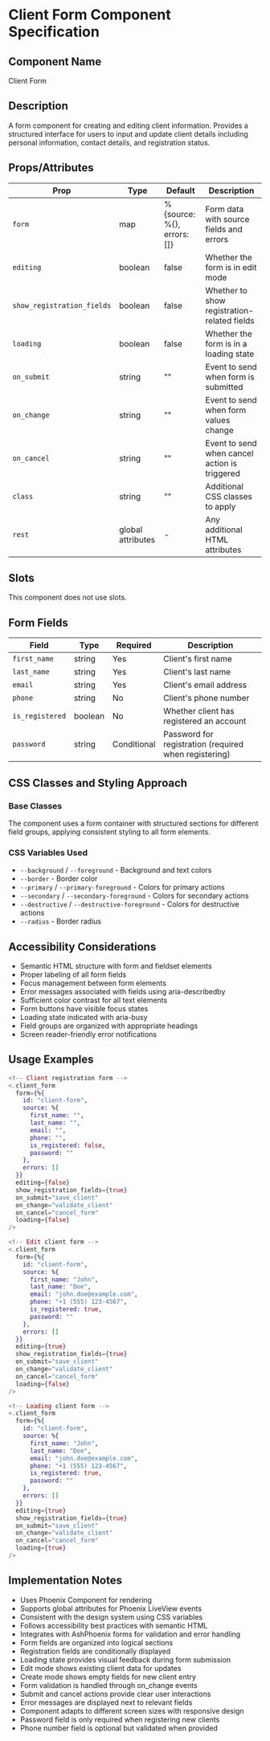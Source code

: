 # Client Form Component Specification

## Component Name
Client Form

## Description
A form component for creating and editing client information. Provides a structured interface for users to input and update client details including personal information, contact details, and registration status.

## Props/Attributes
| Prop | Type | Default | Description |
|------|------|---------|-------------|
| `form` | map | %{source: %{}, errors: []} | Form data with source fields and errors |
| `editing` | boolean | false | Whether the form is in edit mode |
| `show_registration_fields` | boolean | false | Whether to show registration-related fields |
| `loading` | boolean | false | Whether the form is in a loading state |
| `on_submit` | string | "" | Event to send when form is submitted |
| `on_change` | string | "" | Event to send when form values change |
| `on_cancel` | string | "" | Event to send when cancel action is triggered |
| `class` | string | "" | Additional CSS classes to apply |
| `rest` | global attributes | - | Any additional HTML attributes |

## Slots
This component does not use slots.

## Form Fields
| Field | Type | Required | Description |
|-------|------|----------|-------------|
| `first_name` | string | Yes | Client's first name |
| `last_name` | string | Yes | Client's last name |
| `email` | string | Yes | Client's email address |
| `phone` | string | No | Client's phone number |
| `is_registered` | boolean | No | Whether client has registered an account |
| `password` | string | Conditional | Password for registration (required when registering) |

## CSS Classes and Styling Approach
### Base Classes
The component uses a form container with structured sections for different field groups, applying consistent styling to all form elements.

### CSS Variables Used
- `--background` / `--foreground` - Background and text colors
- `--border` - Border color
- `--primary` / `--primary-foreground` - Colors for primary actions
- `--secondary` / `--secondary-foreground` - Colors for secondary actions
- `--destructive` / `--destructive-foreground` - Colors for destructive actions
- `--radius` - Border radius

## Accessibility Considerations
- Semantic HTML structure with form and fieldset elements
- Proper labeling of all form fields
- Focus management between form elements
- Error messages associated with fields using aria-describedby
- Sufficient color contrast for all text elements
- Form buttons have visible focus states
- Loading state indicated with aria-busy
- Field groups are organized with appropriate headings
- Screen reader-friendly error notifications

## Usage Examples
```heex
<!-- Client registration form -->
<.client_form
  form={%{
    id: "client-form",
    source: %{
      first_name: "",
      last_name: "",
      email: "",
      phone: "",
      is_registered: false,
      password: ""
    },
    errors: []
  }}
  editing={false}
  show_registration_fields={true}
  on_submit="save_client"
  on_change="validate_client"
  on_cancel="cancel_form"
  loading={false}
/>

<!-- Edit client form -->
<.client_form
  form={%{
    id: "client-form",
    source: %{
      first_name: "John",
      last_name: "Doe",
      email: "john.doe@example.com",
      phone: "+1 (555) 123-4567",
      is_registered: true,
      password: ""
    },
    errors: []
  }}
  editing={true}
  show_registration_fields={true}
  on_submit="save_client"
  on_change="validate_client"
  on_cancel="cancel_form"
  loading={false}
/>

<!-- Loading client form -->
<.client_form
  form={%{
    id: "client-form",
    source: %{
      first_name: "John",
      last_name: "Doe",
      email: "john.doe@example.com",
      phone: "+1 (555) 123-4567",
      is_registered: true,
      password: ""
    },
    errors: []
  }}
  editing={true}
  show_registration_fields={true}
  on_submit="save_client"
  on_change="validate_client"
  on_cancel="cancel_form"
  loading={true}
/>
```

## Implementation Notes
- Uses Phoenix Component for rendering
- Supports global attributes for Phoenix LiveView events
- Consistent with the design system using CSS variables
- Follows accessibility best practices with semantic HTML
- Integrates with AshPhoenix forms for validation and error handling
- Form fields are organized into logical sections
- Registration fields are conditionally displayed
- Loading state provides visual feedback during form submission
- Edit mode shows existing client data for updates
- Create mode shows empty fields for new client entry
- Form validation is handled through on_change events
- Submit and cancel actions provide clear user interactions
- Error messages are displayed next to relevant fields
- Component adapts to different screen sizes with responsive design
- Password field is only required when registering new clients
- Phone number field is optional but validated when provided